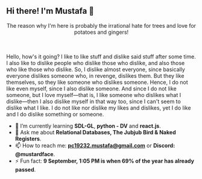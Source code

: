 ## Hi there! I'm Mustafa 🌳


<div align="center">
  The reason why I'm here is probably the irrational hate for trees and love for potatoes and gingers!
</div>
<br><br>

Hello, how's it going? I like to like stuff and dislike said stuff after some time. I also like to dislike people who dislike those who dislike, and also those who like those who dislike. So, I dislike almost everyone, since basically everyone dislikes someone who, in revenge, dislikes them. But they like themselves, so they like someone who dislikes someone. Hence, I do not like even myself, since I also dislike someone. And since I do not like someone, but I love myself—that is, I like someone who dislikes what I dislike—then I also dislike myself in that way too, since I can't seem to dislike what I like. I do not like nor dislike my likes and dislikes, yet I do like and I do dislike something or someone.

- 🌱 I’m currently learning **SDL-GL**, **python - DV** and **react.js**.
- 💬 Ask me about **Relational Databases, The Jubjub Bird & Naked Registers**.
- 📫 How to reach me: **pc19232.mustafa@gmail.com** or **Discord: @mustardface**.
- ⚡ Fun fact: **9 September, 1:05 PM is when 69% of the year has already passed**.
